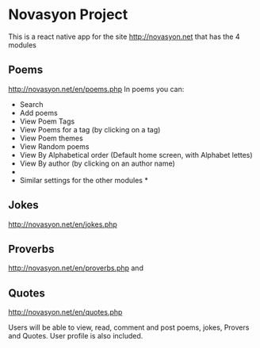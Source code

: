 # Novasyon Project

This is a react native app for the site http://novasyon.net that has the 4 modules

## Poems 
<http://novasyon.net/en/poems.php>
In poems you can:
* Search
* Add poems
* View Poem Tags 
* View Poems for a tag (by clicking on a tag)
* View Poem themes
* View Random poems
* View By Alphabetical order (Default home screen, with Alphabet lettes)
* View By author (by clicking on an author name)
*     
* Similar settings for the other modules *

## Jokes
<http://novasyon.net/en/jokes.php>
## Proverbs
<http://novasyon.net/en/proverbs.php>
and 
## Quotes
<http://novasyon.net/en/quotes.php>

Users will be able to view, read, comment and post poems, jokes, Provers and Quotes.
User profile is also included.

